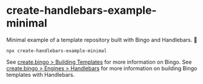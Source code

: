 # create-handlebars-example-minimal

Minimal example of a template repository built with Bingo and Handlebars. 💝

```shell
npx create-handlebars-example-minimal
```

See [create.bingo > Building Templates](https://www.create.bingo/build/about) for more information on Bingo.
See [create.bingo > Engines > Handlebars](https://www.create.bingo/engines/handlebars/about) for more information on building Bingo templates with Handlebars.
